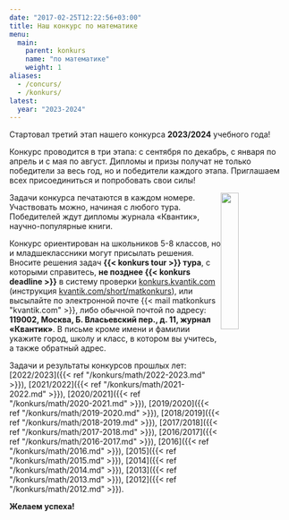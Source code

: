 ```yaml
---
date: "2017-02-25T12:22:56+03:00"
title: Наш конкурс по математике
menu: 
  main:
    parent: konkurs
    name: "по математике"
    weight: 1
aliases:
  - /concurs/
  - /konkurs/
latest: 
  year: "2023-2024"
---
```



Стартовал третий этап нашего конкурса **2023/2024** учебного года!

Конкурс проводится в три этапа: с сентября по декабрь, с января по апрель и с мая по август. Дипломы и призы получат не только победители за весь год, но и победители каждого этапа.
Приглашаем всех присоединиться и попробовать свои силы!



<!-- Приглашаем всех попробовать свои силы в нашем очередном конкурсе **2019/2020** учебного года! -->


<img src="winner.png" width="25%" height="25%" style="margin-top: 0px; margin-bottom: 0px; margin-left: 0px; margin-right: 0px;float:right;" >

Задачи конкурса печатаются в каждом номере. Участвовать можно, начиная с любого тура. Победителей ждут дипломы журнала «Квантик», научно-популярные книги. <!--, диски с увлекательными математическими мультфильмами.-->


Конкурс ориентирован на школьников 5-8 классов, но и младшеклассники могут присылать решения. Вносите решения задач **{{< konkurs tour >}} тура**, с которыми справитесь, **не позднее {{< konkurs deadline >}}** в систему проверки [konkurs.kvantik.com](http://konkurs.kvantik.com) (инструкция [kvantik.com/short/matkonkurs](https://kvantik.com/short/matkonkurs)), или высылайте по электронной почте {{< mail matkonkurs "kvantik.com" >}},
либо обычной почтой по адресу: **119002, Москва, Б. Власьевский пер., д. 11, журнал «Квантик»**. В письме кроме имени и фамилии укажите город, школу и класс, в котором вы учитесь, а также обратный адрес.

 <!--Решения к конкурсу [2020/2021]({{< ref "/konkurs/math/2020-2021.md" >}}) учебного года можно присылать **по 5 сентября включительно**, победители будут объявлены в декабрьском номере. -->
 
Задачи и результаты конкурсов прошлых лет: [2022/2023]({{< ref "/konkurs/math/2022-2023.md" >}}), [2021/2022]({{< ref "/konkurs/math/2021-2022.md" >}}), [2020/2021]({{< ref "/konkurs/math/2020-2021.md" >}}), [2019/2020]({{< ref "/konkurs/math/2019-2020.md" >}}), [2018/2019]({{< ref "/konkurs/math/2018-2019.md" >}}), [2017/2018]({{< ref "/konkurs/math/2017-2018.md" >}}), [2016/2017]({{< ref "/konkurs/math/2016-2017.md" >}}), [2016]({{< ref "/konkurs/math/2016.md" >}}), [2015]({{< ref "/konkurs/math/2015.md" >}}), [2014]({{< ref "/konkurs/math/2014.md" >}}), [2013]({{< ref "/konkurs/math/2013.md" >}}), [2012]({{< ref "/konkurs/math/2012.md" >}}).

**Желаем успеха!**

